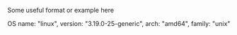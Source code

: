 Some useful format or example here 

OS name: "linux", version: "3.19.0-25-generic", arch: "amd64", family: "unix"
